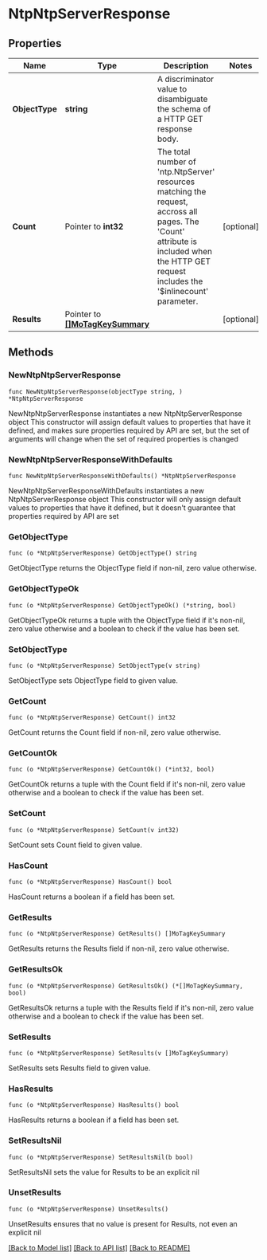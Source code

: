 # NtpNtpServerResponse

## Properties

Name | Type | Description | Notes
------------ | ------------- | ------------- | -------------
**ObjectType** | **string** | A discriminator value to disambiguate the schema of a HTTP GET response body. | 
**Count** | Pointer to **int32** | The total number of &#39;ntp.NtpServer&#39; resources matching the request, accross all pages. The &#39;Count&#39; attribute is included when the HTTP GET request includes the &#39;$inlinecount&#39; parameter. | [optional] 
**Results** | Pointer to [**[]MoTagKeySummary**](MoTagKeySummary.md) |  | [optional] 

## Methods

### NewNtpNtpServerResponse

`func NewNtpNtpServerResponse(objectType string, ) *NtpNtpServerResponse`

NewNtpNtpServerResponse instantiates a new NtpNtpServerResponse object
This constructor will assign default values to properties that have it defined,
and makes sure properties required by API are set, but the set of arguments
will change when the set of required properties is changed

### NewNtpNtpServerResponseWithDefaults

`func NewNtpNtpServerResponseWithDefaults() *NtpNtpServerResponse`

NewNtpNtpServerResponseWithDefaults instantiates a new NtpNtpServerResponse object
This constructor will only assign default values to properties that have it defined,
but it doesn't guarantee that properties required by API are set

### GetObjectType

`func (o *NtpNtpServerResponse) GetObjectType() string`

GetObjectType returns the ObjectType field if non-nil, zero value otherwise.

### GetObjectTypeOk

`func (o *NtpNtpServerResponse) GetObjectTypeOk() (*string, bool)`

GetObjectTypeOk returns a tuple with the ObjectType field if it's non-nil, zero value otherwise
and a boolean to check if the value has been set.

### SetObjectType

`func (o *NtpNtpServerResponse) SetObjectType(v string)`

SetObjectType sets ObjectType field to given value.


### GetCount

`func (o *NtpNtpServerResponse) GetCount() int32`

GetCount returns the Count field if non-nil, zero value otherwise.

### GetCountOk

`func (o *NtpNtpServerResponse) GetCountOk() (*int32, bool)`

GetCountOk returns a tuple with the Count field if it's non-nil, zero value otherwise
and a boolean to check if the value has been set.

### SetCount

`func (o *NtpNtpServerResponse) SetCount(v int32)`

SetCount sets Count field to given value.

### HasCount

`func (o *NtpNtpServerResponse) HasCount() bool`

HasCount returns a boolean if a field has been set.

### GetResults

`func (o *NtpNtpServerResponse) GetResults() []MoTagKeySummary`

GetResults returns the Results field if non-nil, zero value otherwise.

### GetResultsOk

`func (o *NtpNtpServerResponse) GetResultsOk() (*[]MoTagKeySummary, bool)`

GetResultsOk returns a tuple with the Results field if it's non-nil, zero value otherwise
and a boolean to check if the value has been set.

### SetResults

`func (o *NtpNtpServerResponse) SetResults(v []MoTagKeySummary)`

SetResults sets Results field to given value.

### HasResults

`func (o *NtpNtpServerResponse) HasResults() bool`

HasResults returns a boolean if a field has been set.

### SetResultsNil

`func (o *NtpNtpServerResponse) SetResultsNil(b bool)`

 SetResultsNil sets the value for Results to be an explicit nil

### UnsetResults
`func (o *NtpNtpServerResponse) UnsetResults()`

UnsetResults ensures that no value is present for Results, not even an explicit nil

[[Back to Model list]](../README.md#documentation-for-models) [[Back to API list]](../README.md#documentation-for-api-endpoints) [[Back to README]](../README.md)


